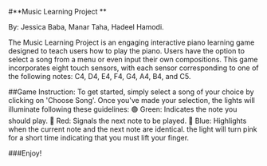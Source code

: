 #**Music Learning Project **

By: Jessica Baba, Manar Taha, Hadeel Hamodi.

The Music Learning Project is an engaging interactive piano learning game designed to teach users how to play the piano.
Users have the option to select a song from a menu or even input their own compositions.
This game incorporates eight touch sensors, with each sensor corresponding to one of the following notes: C4, D4, E4, F4, G4, A4, B4, and C5. 

##Game Instruction:
To get started, simply select a song of your choice by clicking on 'Choose Song'.
Once you've made your selection, the lights will illuminate following these guidelines:
    🟢 Green: Indicates the note you should play.
    🔴 Red: Signals the next note to be played.
    🔵 Blue: Highlights when the current note and the next note are identical. the light will turn pink for a short time indicating that you must lift your finger.
  
  ###Enjoy!
